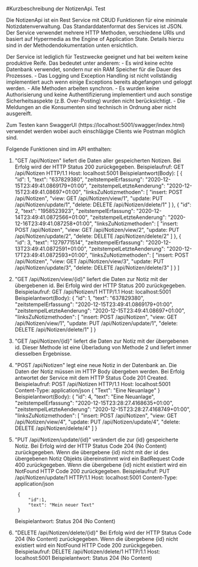 #Kurzbeschreibung der NotizenApi. Test

Die NotizenApi ist ein Rest Service mit CRUD Funktionen für eine minimale Notizdatenverwaltung. Das Standarddatenformat des Services ist JSON. Der Service verwendet mehrere HTTP Methoden, verschiedene URIs und basiert auf Hypermedia as the Engine of Application State. Details hierzu sind in der Methodendokumentation unten ersichtlich.

Der Service ist lediglich für Testzwecke geeignet und hat bei weitem keine produktive Reife. Das bedeutet unter anderem: 
    - Es wird keine echte Datenbank verwendet, sondern nur ein RAM Speicher für die Dauer des Prozesses.
    - Das Logging und Exception Handling ist nicht vollständig implementiert auch wenn einige Exceptions bereits abgefangen und geloggt werden.
    - Alle Methoden arbeiten synchron.
    - Es wurden keine Authorisierung und keine Authentifizierung implementiert und auch sonstige Sicherheitsaspekte (z.B. Over-Posting) wurden nicht berücksichtigt.
    - Die Meldungen an die Konsumenten sind technisch in Ordnung aber nicht ausgereift.
     
Zum Testen kann SwaggerUI (https://localhost:5001/swagger/index.html) verwendet werden wobei auch einschlägige Clients wie Postman möglich sind.

Folgende Funktionen sind im API enthalten:
1. "GET /api/Notizen" liefert die Daten aller gespeicherten Notizen. Bei Erfolg wird der HTTP Status 200 zurückgegeben.
    Beispielaufruf:
        GET /api/Notizen HTTP/1.1
        Host: localhost:5001
    Beispielantwort(Body):
    [
        {
            "id": 1,
            "text": "637829380",
            "zeitstempelErfassung": "2020-12-15T23:49:41.0869179+01:00",
            "zeitstempelLetzteAenderung": "2020-12-15T23:49:41.08697+01:00",
            "linksZuNotizmethoden": [
                "insert: POST /api/Notizen",
                "view: GET /api/Notizen/view/1",
                "update: PUT /api/Notizen/update/1",
                "delete: DELETE /api/Notizen/delete/1"
            ]
        },
        {
            "id": 2,
            "text": "1958523923",
            "zeitstempelErfassung": "2020-12-14T23:49:41.0872566+01:00",
            "zeitstempelLetzteAenderung": "2020-12-16T23:49:41.087258+01:00",
            "linksZuNotizmethoden": [
                "insert: POST /api/Notizen",
                "view: GET /api/Notizen/view/2",
                "update: PUT /api/Notizen/update/2",
                "delete: DELETE /api/Notizen/delete/2"
            ]
        },
        {
            "id": 3,
            "text": "1279771514",
            "zeitstempelErfassung": "2020-12-13T23:49:41.0872591+01:00",
            "zeitstempelLetzteAenderung": "2020-12-17T23:49:41.0872593+01:00",
            "linksZuNotizmethoden": [
                "insert: POST /api/Notizen",
                "view: GET /api/Notizen/view/3",
                "update: PUT /api/Notizen/update/3",
                "delete: DELETE /api/Notizen/delete/3"
            ]
        }
    ]
2. "GET /api/Notizen/view/{id}" liefert die Daten zur Notiz mit der übergebenen id. Bei Erfolg wird der HTTP Status 200 zurückgegeben.
    Beispielaufruf:
        GET /api/Notizen/1 HTTP/1.1
        Host: localhost:5001
    Beispielantwort(Body):
       {
            "id": 1,
            "text": "637829380",
            "zeitstempelErfassung": "2020-12-15T23:49:41.0869179+01:00",
            "zeitstempelLetzteAenderung": "2020-12-15T23:49:41.08697+01:00",
            "linksZuNotizmethoden": [
                "insert: POST /api/Notizen",
                "view: GET /api/Notizen/view/1",
                "update: PUT /api/Notizen/update/1",
                "delete: DELETE /api/Notizen/delete/1"
            ]
        }

3. "GET /api/Notizen/{id}" liefert die Daten zur Notiz mit der übergebenen id. Dieser Methode ist eine Überladung von Methode 2 und liefert immer diesselben Ergebnisse. 
4. "POST /api/Notizen" legt eine neue Notiz in der Datenbank an. Die Daten der Notiz müssen im HTTP Body übergeben werden. Bei Erfolg antwortet der Service mit dem HTTP Status Code 201 Created.
    Beispielaufruf:
        POST /api/Notizen HTTP/1.1
        Host: localhost:5001
        Content-Type: application/json
        {
            "Text": "Eine Neuanlage"
        }
    Beispielantwort(Body):
    {
        "id": 4,
        "text": "Eine Neuanlage",
        "zeitstempelErfassung": "2020-12-15T23:28:27.4168635+01:00",
        "zeitstempelLetzteAenderung": "2020-12-15T23:28:27.4168749+01:00",
        "linksZuNotizmethoden": [
            "insert: POST /api/Notizen",
            "view: GET /api/Notizen/view/4",
            "update: PUT /api/Notizen/update/4",
            "delete: DELETE /api/Notizen/delete/4"
        ]
    }
5. "PUT /api/Notizen/update/{id}" verändert die zur {id} gespeicherte Notiz. 
Bei Erfolg wird der HTTP Status Code 204 (No Content) zurückgegeben.
Wenn die übergebene {id} nicht mit der id des übergebenen Notiz Objekts übereinstimmt wird ein BadRequest Code 400 zurückgegeben. 
Wenn die übergebene {id} nicht existiert wird ein NotFound HTTP Code 200 zurückgegeben. 
    Beispielaufruf:
        PUT /api/Notizen/update/1 HTTP/1.1
        Host: localhost:5001
        Content-Type: application/json

        {
            "id":1,
            "text": "Mein neuer Text"
        }
    Beispielantwort:
        Status 204 (No Content)
6. "DELETE /api/Notizen/delete/{id}"
Bei Erfolg wird der HTTP Status Code 204 (No Content) zurückgegeben.
Wenn die übergebene {id} nicht existiert wird ein NotFound HTTP Code 200 zurückgegeben. 
    Beispielaufruf:
        DELETE /api/Notizen/delete/1 HTTP/1.1
        Host: localhost:5001
    Beispielantwort:
        Status 204 (No Content)